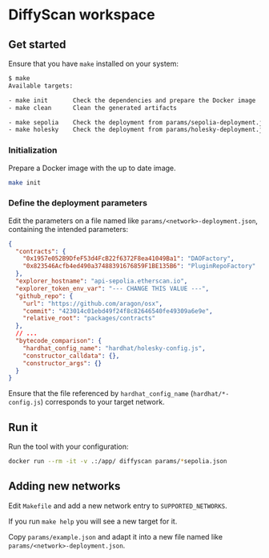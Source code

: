 # DiffyScan workspace

## Get started

Ensure that you have `make` installed on your system:

```sh
$ make
Available targets:

- make init       Check the dependencies and prepare the Docker image
- make clean      Clean the generated artifacts

- make sepolia    Check the deployment from params/sepolia-deployment.json
- make holesky    Check the deployment from params/holesky-deployment.json
```

### Initialization

Prepare a Docker image with the up to date image.

```sh
make init
```

### Define the deployment parameters

Edit the parameters on a file named like `params/<network>-deployment.json`, containing the intended parameters:

```json
{
  "contracts": {
    "0x1957e052B9DfeF53d4FcB22f6372F8ea41049Ba1": "DAOFactory",
    "0x823546Acfb4ed490a37488391676859F1BE135B6": "PluginRepoFactory"
  },
  "explorer_hostname": "api-sepolia.etherscan.io",
  "explorer_token_env_var": "--- CHANGE THIS VALUE ---",
  "github_repo": {
    "url": "https://github.com/aragon/osx",
    "commit": "423014c01ebd49f24f8c82646540fe49309a6e9e",
    "relative_root": "packages/contracts"
  },
  // ...
  "bytecode_comparison": {
    "hardhat_config_name": "hardhat/holesky-config.js",
    "constructor_calldata": {},
    "constructor_args": {}
  }
}
```

Ensure that the file referenced by `hardhat_config_name` (`hardhat/*-config.js`) corresponds to your target network.

## Run it

Run the tool with your configuration:

```sh
docker run --rm -it -v .:/app/ diffyscan params/*sepolia.json
```

## Adding new networks

Edit `Makefile` and add a new network entry to `SUPPORTED_NETWORKS`. 

If you run `make help` you will see a new target for it.

Copy `params/example.json` and adapt it into a new file named like `params/<network>-deployment.json`.
